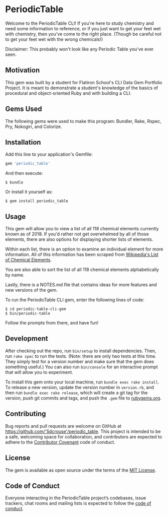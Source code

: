 # PeriodicTable

Welcome to the PeriodicTable CLI! If you're here to study chemistry and need some information to reference, or if you just want to get your feet wet with chemistry, then you've come to the right place. (Though be careful not to get your feet wet with the wrong chemicals!)

Disclaimer: This probably won't look like any Periodic Table you've ever seen.

## Motivation 

This gem was built by a student for Flatiron School's CLI Data Gem Portfolio Project. It is meant to demonstrate a student's knowledge of the basics of procedural and object-oriented Ruby and with building a CLI.

## Gems Used

The following gems were used to make this program: Bundler, Rake, Rspec, Pry, Nokogiri, and Colorize. 

## Installation

Add this line to your application's Gemfile:

```ruby
gem 'periodic_table'
```

And then execute:

    $ bundle

Or install it yourself as:

    $ gem install periodic_table

## Usage

This gem will allow you to view a list of all 118 chemical elements currently known as of 2018. If you'd rather not get overwhelmed by all of those elements, there are also options for displaying shorter lists of elements.

Within each list, there is an option to examine an individual element for more information. All of this information has been scraped from [Wikipedia's List of Chemical Elements](https://en.wikipedia.org/wiki/List_of_chemical_elements).

You are also able to sort the list of all 118 chemical elements alphabetically by name.

Lastly, there is a NOTES.md file that contains ideas for more features and new versions of the gem.

To run the PeriodicTable CLI gem, enter the following lines of code:

    $ cd periodic-table-cli-gem
    $ bin/periodic-table

Follow the prompts from there, and have fun!

## Development

After checking out the repo, run `bin/setup` to install dependencies. Then, run `rake spec` to run the tests. (Note: there are only two tests at this time. They simply test for a version number and make sure that the gem does something useful.) You can also run `bin/console` for an interactive prompt that will allow you to experiment.

To install this gem onto your local machine, run `bundle exec rake install`. To release a new version, update the version number in `version.rb`, and then run `bundle exec rake release`, which will create a git tag for the version, push git commits and tags, and push the `.gem` file to [rubygems.org](https://rubygems.org).

## Contributing

Bug reports and pull requests are welcome on GitHub at https://github.com/'Sdcrouse'/periodic_table. This project is intended to be a safe, welcoming space for collaboration, and contributors are expected to adhere to the [Contributor Covenant](http://contributor-covenant.org) code of conduct.

## License

The gem is available as open source under the terms of the [MIT License](https://opensource.org/licenses/MIT).

## Code of Conduct

Everyone interacting in the PeriodicTable project’s codebases, issue trackers, chat rooms and mailing lists is expected to follow the [code of conduct](https://github.com/Sdcrouse/periodic-table-cli-gem).
